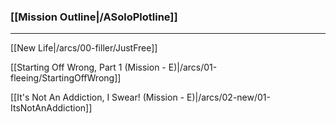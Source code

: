 ### [[Mission Outline|/ASoloPlotline]]

***

[[New Life|/arcs/00-filler/JustFree]]

[[Starting Off Wrong, Part 1 (Mission - E)|/arcs/01-fleeing/StartingOffWrong]]

[[It's Not An Addiction, I Swear! (Mission - E)|/arcs/02-new/01-ItsNotAnAddiction]]